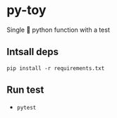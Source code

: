 # py-toy
Single 🐍 python function with a test

## Intsall deps

`pip install -r requirements.txt`

## Run test

- `pytest`